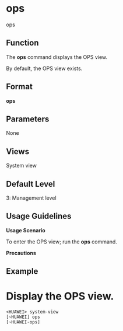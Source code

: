 ops
===

ops

Function
--------



The **ops** command displays the OPS view.



By default, the OPS view exists.


Format
------

**ops**


Parameters
----------

None

Views
-----

System view


Default Level
-------------

3: Management level


Usage Guidelines
----------------

**Usage Scenario**

To enter the OPS view; run the **ops** command.

**Precautions**


Example
-------

# Display the OPS view.
```
<HUAWEI> system-view
[~HUAWEI] ops
[~HUAWEI-ops]

```